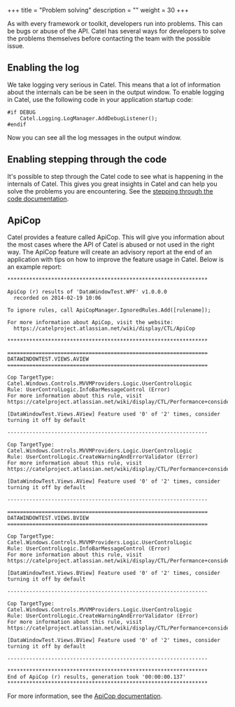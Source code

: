 +++
title = "Problem solving" 
description = ""
weight = 30
+++

As with every framework or toolkit, developers run into problems. This can be bugs or abuse of the API. Catel has several ways for developers to solve the problems themselves before contacting the team with the possible issue.

## Enabling the log

We take logging very serious in Catel. This means that a lot of information about the internals can be be seen in the output window. To enable logging in Catel, use the following code in your application startup code:

```
#if DEBUG
    Catel.Logging.LogManager.AddDebugListener();
#endif
```

Now you can see all the log messages in the output window.

## Enabling stepping through the code

It's possible to step through the Catel code to see what is happening in the internals of Catel. This gives you great insights in Catel and can help you solve the problems you are encountering. See the [stepping through the code documentation](Stepping_through_the_code).

## ApiCop

Catel provides a feature called ApiCop. This will give you information about the most cases where the API of Catel is abused or not used in the right way. The ApiCop feature will create an advisory report at the end of an application with tips on how to improve the feature usage in Catel. Below is an example report:

    ****************************************************************

    ApiCop (r) results of 'DataWindowTest.WPF' v1.0.0.0
      recorded on 2014-02-19 10:06

    To ignore rules, call ApiCopManager.IgnoredRules.Add([rulename]);

    For more information about ApiCop, visit the website:
      https://catelproject.atlassian.net/wiki/display/CTL/ApiCop

    ****************************************************************

    ================================================================
    DATAWINDOWTEST.VIEWS.AVIEW
    ================================================================

    Cop TargetType: Catel.Windows.Controls.MVVMProviders.Logic.UserControlLogic
    Rule: UserControlLogic.InfoBarMessageControl (Error)
    For more information about this rule, visit https://catelproject.atlassian.net/wiki/display/CTL/Performance+considerations

    [DataWindowTest.Views.AView] Feature used '0' of '2' times, consider turning it off by default

    ----------------------------------------------------------------

    Cop TargetType: Catel.Windows.Controls.MVVMProviders.Logic.UserControlLogic
    Rule: UserControlLogic.CreateWarningAndErrorValidator (Error)
    For more information about this rule, visit https://catelproject.atlassian.net/wiki/display/CTL/Performance+considerations

    [DataWindowTest.Views.AView] Feature used '0' of '2' times, consider turning it off by default

    ----------------------------------------------------------------

    ================================================================
    DATAWINDOWTEST.VIEWS.BVIEW
    ================================================================

    Cop TargetType: Catel.Windows.Controls.MVVMProviders.Logic.UserControlLogic
    Rule: UserControlLogic.InfoBarMessageControl (Error)
    For more information about this rule, visit https://catelproject.atlassian.net/wiki/display/CTL/Performance+considerations

    [DataWindowTest.Views.BView] Feature used '0' of '2' times, consider turning it off by default

    ----------------------------------------------------------------

    Cop TargetType: Catel.Windows.Controls.MVVMProviders.Logic.UserControlLogic
    Rule: UserControlLogic.CreateWarningAndErrorValidator (Error)
    For more information about this rule, visit https://catelproject.atlassian.net/wiki/display/CTL/Performance+considerations

    [DataWindowTest.Views.BView] Feature used '0' of '2' times, consider turning it off by default

    ----------------------------------------------------------------

    ****************************************************************
    End of ApiCop (r) results, generation took '00:00:00.137'
    ****************************************************************

For more information, see the [ApiCop documentation](ApiCop).

 

